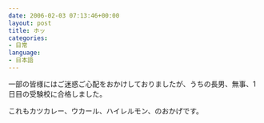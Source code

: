```yaml
---
date: 2006-02-03 07:13:46+00:00
layout: post
title: ホッ
categories:
- 日常
language:
- 日本語
---
```


一部の皆様にはご迷惑ご心配をおかけしておりましたが、うちの長男、無事、1日目の受験校に合格しました。

これもカツカレー、ウカール、ハイレルモン、のおかげです。
